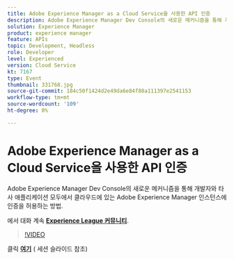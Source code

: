 ```yaml
---
title: Adobe Experience Manager as a Cloud Service을 사용한 API 인증
description: Adobe Experience Manager Dev Console의 새로운 메커니즘을 통해 개발자와 타사 애플리케이션 모두에서 클라우드에 있는 Adobe Experience Manager 인스턴스에 인증을 허용하는 방법. 이 세션은 Adobe Developers Live 컨텐츠 이벤트의 일부로 전달되었습니다.
solution: Experience Manager
product: experience manager
feature: APIs
topic: Development, Headless
role: Developer
level: Experienced
version: Cloud Service
kt: 7167
type: Event
thumbnail: 331768.jpg
source-git-commit: 184c50f1424d2e49da6e84f88a111397e2541153
workflow-type: tm+mt
source-wordcount: '109'
ht-degree: 0%

---
```


# Adobe Experience Manager as a Cloud Service을 사용한 API 인증

Adobe Experience Manager Dev Console의 새로운 메커니즘을 통해 개발자와 타사 애플리케이션 모두에서 클라우드에 있는 Adobe Experience Manager 인스턴스에 인증을 허용하는 방법.

에서 대화 계속 **[Experience League 커뮤니티](http://adobe.ly/36Yd3v6)**.

>[!VIDEO](https://video.tv.adobe.com/v/331768/?quality=12&learn=on&hidetitle=true)

클릭 **[여기](/help/adobe-developers-live/assets/api-authentication.pdf)** ( 세션 슬라이드 참조)
